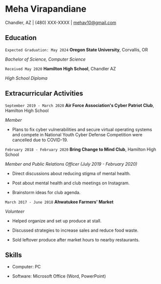 # Meha Virapandiane

Chandler, AZ \| (480) XXX-XXXX \| mehav10@gmail.com
## Education

`Expected Graduation: May 2024`
**Oregon State University**, Corvallis, OR

*Bachelor of Science, Computer Science*

`Received May 2020`
**Hamilton High School**, Chandler AZ

*High School Diploma*

## Extracurricular Activities

`September 2019 - March 2020`
**Air Force Association's Cyber Patriot Club**, Hamilton High School

*Member*

- Plans to fix cyber vulnerabilities and secure virtual operating systems and compete
in National Youth Cyber Defense Competition were cancelled due to COVID-19.

`February 2018 - February 2020`
**Bring Change to Mind Club**, Hamilton High School

*Member and Public Relations Officer (July 2019 - February 2020)*

- Direct discussions about reducing stigma of mental health. 

- Post about mental health and club meetings on Instagram. 

- Brainstorm ideas for club agenda.

`March 2017 - June 2018`
**Ahwatukee Farmers' Market**

*Volunteer*

- Helped organize and set up produce at stall. 

- Discussed strategies to increase sales and reduce food waste.

- Sold leftover produce after market hours to nearby restaurants.


## Skills

- Computer: PC

- Software: Microsoft Office (Word, PowerPoint)
